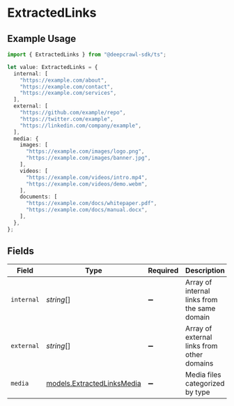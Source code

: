 # ExtractedLinks

## Example Usage

```typescript
import { ExtractedLinks } from "@deepcrawl-sdk/ts";

let value: ExtractedLinks = {
  internal: [
    "https://example.com/about",
    "https://example.com/contact",
    "https://example.com/services",
  ],
  external: [
    "https://github.com/example/repo",
    "https://twitter.com/example",
    "https://linkedin.com/company/example",
  ],
  media: {
    images: [
      "https://example.com/images/logo.png",
      "https://example.com/images/banner.jpg",
    ],
    videos: [
      "https://example.com/videos/intro.mp4",
      "https://example.com/videos/demo.webm",
    ],
    documents: [
      "https://example.com/docs/whitepaper.pdf",
      "https://example.com/docs/manual.docx",
    ],
  },
};
```

## Fields

| Field                                                                                                        | Type                                                                                                         | Required                                                                                                     | Description                                                                                                  | Example                                                                                                      |
| ------------------------------------------------------------------------------------------------------------ | ------------------------------------------------------------------------------------------------------------ | ------------------------------------------------------------------------------------------------------------ | ------------------------------------------------------------------------------------------------------------ | ------------------------------------------------------------------------------------------------------------ |
| `internal`                                                                                                   | *string*[]                                                                                                   | :heavy_minus_sign:                                                                                           | Array of internal links from the same domain                                                                 | [<br/>"https://example.com/about",<br/>"https://example.com/contact",<br/>"https://example.com/services"<br/>] |
| `external`                                                                                                   | *string*[]                                                                                                   | :heavy_minus_sign:                                                                                           | Array of external links from other domains                                                                   | [<br/>"https://github.com/example/repo",<br/>"https://twitter.com/example",<br/>"https://linkedin.com/company/example"<br/>] |
| `media`                                                                                                      | [models.ExtractedLinksMedia](../models/extractedlinksmedia.md)                                               | :heavy_minus_sign:                                                                                           | Media files categorized by type                                                                              |                                                                                                              |